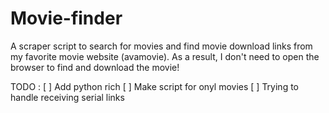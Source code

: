 # Movie-finder
A scraper script to search for movies and find movie download links from my favorite movie website (avamovie).  As a result, I don't need to open the browser to find and download the movie!

TODO :
[ ] Add python rich
[ ] Make script for onyl movies
[ ] Trying to handle receiving serial links